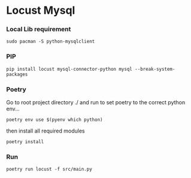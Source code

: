 # Locust Mysql 


### Local Lib requirement
```
sudo pacman -S python-mysqlclient
```

### PIP
```
pip install locust mysql-connector-python mysql --break-system-packages
```

### Poetry
Go to root project directory ./ and run to set poetry to the correct python env...
```
poetry env use $(pyenv which python)
```

then install all required modules
```
poetry install
```


### Run
```
poetry run locust -f src/main.py 
```